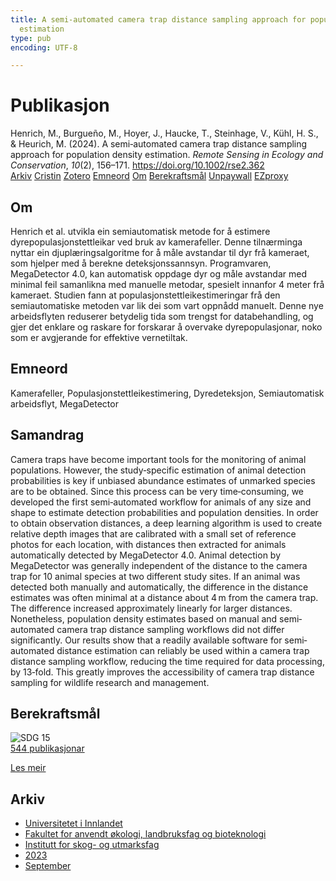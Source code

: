 ```yaml
---
title: A semi‐automated camera trap distance sampling approach for population density
  estimation
type: pub
encoding: UTF-8

---
```

<h1>Publikasjon</h1>
<article id="csl-bib-container-9I32EAM4" class="csl-bib-container">
  <div class="csl-bib-body"> <div class="csl-entry">Henrich, M., Burgueño, M., Hoyer, J., Haucke, T., Steinhage, V., Kühl, H. S., &#38; Heurich, M. (2024). A semi‐automated camera trap distance sampling approach for population density estimation. <i>Remote Sensing in Ecology and Conservation</i>, <i>10</i>(2), 156–171. <a href="https://doi.org/10.1002/rse2.362">https://doi.org/10.1002/rse2.362</a></div> </div>
  <div class="csl-bib-buttons">
    <a href="#taxonomy-article-9I32EAM4" alt="archive" class="csl-bib-button">Arkiv</a>
    <a href="https://app.cristin.no/results/show.jsf?id=2174215" alt="Cristin" class="csl-bib-button">Cristin</a>
    <a href="http://zotero.org/groups/5881554/items/9I32EAM4" alt="Zotero" class="csl-bib-button">Zotero</a>
    <a href="#keywords-article-9I32EAM4" alt="keywords" class="csl-bib-button">Emneord</a>
    <a href="#about-article-9I32EAM4" alt="about_pub" class="csl-bib-button">Om</a>
    <a href="#sdg-article-9I32EAM4" alt="sdg" class="csl-bib-button">Berekraftsmål</a>
    <a href="https://onlinelibrary.wiley.com/doi/pdfdirect/10.1002/rse2.362" alt="Unpaywall" class="csl-bib-button">Unpaywall</a>
    <a href="https://onlinelibrary.wiley.com/doi/pdfdirect/10.1002/rse2.362" alt="EZproxy" class="csl-bib-button">EZproxy</a>
  </div>
  <div id="csl-bib-meta-container-9I32EAM4"></div>
</article>
<div id="csl-bib-meta-9I32EAM4" class="csl-bib-meta">
  <article id="about-article-9I32EAM4" class="about_pub-article">
    <h1>Om</h1>
    Henrich et al. utvikla ein semiautomatisk metode for å estimere dyrepopulasjonstettleikar ved bruk av kamerafeller. Denne tilnærminga nyttar ein djuplæringsalgoritme for å måle avstandar til dyr frå kameraet, som hjelper med å berekne deteksjonssannsyn. Programvaren, MegaDetector 4.0, kan automatisk oppdage dyr og måle avstandar med minimal feil samanlikna med manuelle metodar, spesielt innanfor 4 meter frå kameraet. Studien fann at populasjonstettleikestimeringar frå den semiautomatiske metoden var lik dei som vart oppnådd manuelt. Denne nye arbeidsflyten reduserer betydelig tida som trengst for databehandling, og gjer det enklare og raskare for forskarar å overvake dyrepopulasjonar, noko som er avgjerande for effektive vernetiltak.
  </article>
  <article id="keywords-article-9I32EAM4" class="keywords-article">
    <h1>Emneord</h1>
    Kamerafeller, Populasjonstettleikestimering, Dyredeteksjon, Semiautomatisk arbeidsflyt, MegaDetector
  </article>
  <article id="abstract-article-9I32EAM4" class="abstract-article">
    <h1>Samandrag</h1>
    Camera traps have become important tools for the monitoring of animal populations. However, the study‐specific estimation of animal detection probabilities is key if unbiased abundance estimates of unmarked species are to be obtained. Since this process can be very time‐consuming, we developed the first semi‐automated workflow for animals of any size and shape to estimate detection probabilities and population densities. In order to obtain observation distances, a deep learning algorithm is used to create relative depth images that are calibrated with a small set of reference photos for each location, with distances then extracted for animals automatically detected by MegaDetector 4.0. Animal detection by MegaDetector was generally independent of the distance to the camera trap for 10 animal species at two different study sites. If an animal was detected both manually and automatically, the difference in the distance estimates was often minimal at a distance about 4 m from the camera trap. The difference increased approximately linearly for larger distances. Nonetheless, population density estimates based on manual and semi‐automated camera trap distance sampling workflows did not differ significantly. Our results show that a readily available software for semi‐automated distance estimation can reliably be used within a camera trap distance sampling workflow, reducing the time required for data processing, by 13‐fold. This greatly improves the accessibility of camera trap distance sampling for wildlife research and management.
  </article>
  <article id="sdg-article-9I32EAM4" class="sdg-article">
    <h1>Berekraftsmål</h1>
    <div class="sdg-container"><div id="sdg15" class="sdg">
        <img src="{{< params subfolder >}}images/sdg/sdg15_nn.png" class="image" alt="SDG 15">
        <div class="sdg-overlay">
          <a href="{{< params subfolder >}}nn/archive/?sdg=15#archive" class="sdg-publication-count"><span>544</span> publikasjonar</a>
          <p><a href="https://fn.no/om-fn/fns-baerekraftsmaal/livet-paa-land?lang=nno-NO" class="sdg-read-more">Les meir</a></p>
        </div>
      </div></div>
  </article>
  <article id="taxonomy-article-9I32EAM4" class="taxonomy-article">
    <h1>Arkiv</h1>
    <ul>
      <li><a href="{{< params subfolder >}}nn/archive/?key=3DCRN523">Universitetet i Innlandet</a></li>
      <li><a href="{{< params subfolder >}}nn/archive/?key=T77LXH6D">Fakultet for anvendt økologi, landbruksfag og bioteknologi</a></li>
      <li><a href="{{< params subfolder >}}nn/archive/?key=7TRARPE3">Institutt for skog- og utmarksfag</a></li>
      <li><a href="{{< params subfolder >}}nn/archive/?key=WXLLSUEU">2023</a></li>
      <li><a href="{{< params subfolder >}}nn/archive/?key=AGMKHRCB">September</a></li>
    </ul>
  </article>
</div>
